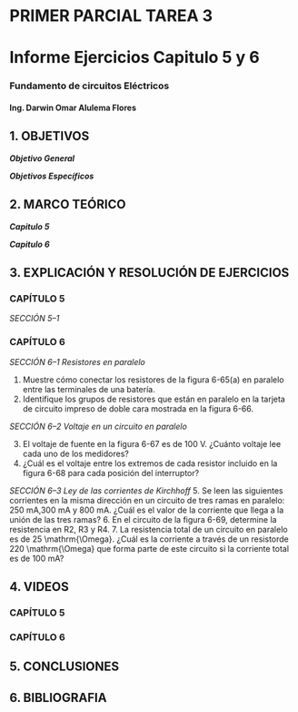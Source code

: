 # PRIMER PARCIAL TAREA 3

# Informe Ejercicios Capitulo 5 y 6
### Fundamento de circuitos Eléctricos 
#### Ing. Darwin Omar Alulema Flores


## 1. OBJETIVOS

***Objetivo General***

 ***Objetivos Específicos***
 
  ## 2. MARCO TEÓRICO
 
***Capitulo 5***

***Capitulo 6***


## 3. EXPLICACIÓN Y RESOLUCIÓN DE EJERCICIOS


### CAPÍTULO 5

*SECCIÓN 5–1*

### CAPÍTULO 6
*SECCIÓN 6–1 Resistores en paralelo*
 1. Muestre cómo conectar los resistores de la figura 6-65(a) en paralelo entre las terminales de una batería.
 2. Identifique los grupos de resistores que están en paralelo en la tarjeta de circuito impreso de doble cara mostrada en la figura 6-66.

 *SECCIÓN 6–2 Voltaje en un circuito en paralelo*
 
 3. El voltaje de fuente en la figura 6-67 es de 100 V. ¿Cuánto voltaje lee cada uno de los medidores?
 4. ¿Cuál es el voltaje entre los extremos de cada resistor incluido en la figura 6-68 para cada posición del interruptor?

*SECCIÓN 6–3 Ley de las corrientes de Kirchhoff*
 5. Se leen las siguientes corrientes en la misma dirección en un circuito de tres ramas en paralelo: 250 mA,300 mA y 800 mA. ¿Cuál es el valor de la corriente que llega a la unión de las tres ramas?
 6. En el circuito de la figura 6-69, determine la resistencia en R2, R3 y R4.
 7. La resistencia total de un circuito en paralelo es de 25 \mathrm{\Omega}. ¿Cuál es la corriente a través de un resistorde 220 \mathrm{\Omega} que forma parte de este circuito si la corriente total es de 100 mA?
## 4. VIDEOS

### CAPÍTULO 5
### CAPÍTULO 6

## 5. CONCLUSIONES

## 6. BIBLIOGRAFIA
